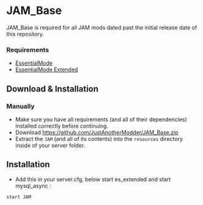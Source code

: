 # JAM_Base
JAM_Base is required for all JAM mods dated past the initial release date of this repository.

### Requirements
* [EssentialMode](https://github.com/kanersps/essentialmode/releases)
* [EssentialMode Extended](https://github.com/ESX-Org/es_extended)

## Download & Installation

### Manually
- Make sure you have all requirements (and all of their dependencies) installed correctly before continuing.
- Download https://github.com/JustAnotherModder/JAM_Base.zip
- Extract the `JAM` (and all of its contents) into the `resources` directory inside of your server folder.

## Installation
- Add this in your server.cfg, below start es_extended and start mysql_async :

```
start JAM
```

